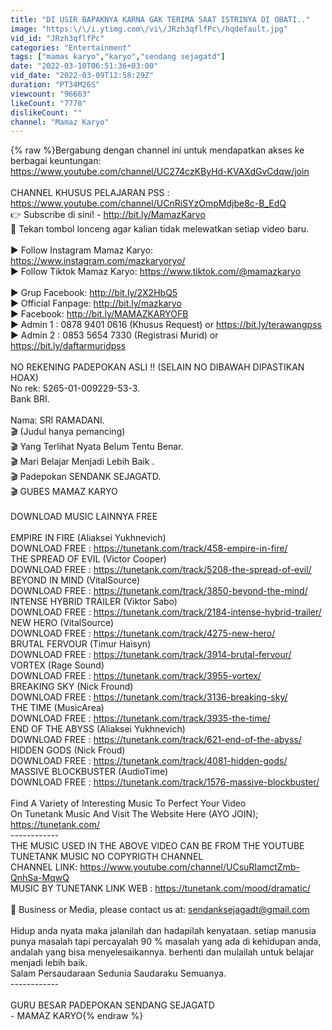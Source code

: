 ```yaml
---
title: "DI USIR BAPAKNYA KARNA GAK TERIMA SAAT ISTRINYA DI OBATI.."
image: "https:\/\/i.ytimg.com\/vi\/JRzh3qflfPc\/hqdefault.jpg"
vid_id: "JRzh3qflfPc"
categories: "Entertainment"
tags: ["mamas karyo","karyo","sendang sejagatd"]
date: "2022-03-10T06:51:36+03:00"
vid_date: "2022-03-09T12:58:29Z"
duration: "PT34M26S"
viewcount: "96663"
likeCount: "7770"
dislikeCount: ""
channel: "Mamaz Karyo"
---
```

{% raw %}Bergabung dengan channel ini untuk mendapatkan akses ke berbagai keuntungan:<br /><a rel="nofollow" target="blank" href="https://www.youtube.com/channel/UC274czKByHd-KVAXdGvCdqw/join">https://www.youtube.com/channel/UC274czKByHd-KVAXdGvCdqw/join</a><br /><br />CHANNEL KHUSUS PELAJARAN PSS : <a rel="nofollow" target="blank" href="https://www.youtube.com/channel/UCnRiSYzOmpMdjbe8c-B_EdQ">https://www.youtube.com/channel/UCnRiSYzOmpMdjbe8c-B_EdQ</a> <br />👉 Subscribe di sini! - <a rel="nofollow" target="blank" href="http://bit.ly/MamazKaryo">http://bit.ly/MamazKaryo</a><br />🔔 Tekan tombol lonceng agar kalian tidak melewatkan setiap video baru.<br /><br />► Follow Instagram Mamaz Karyo: <a rel="nofollow" target="blank" href="https://www.instagram.com/mazkaryoryo/">https://www.instagram.com/mazkaryoryo/</a><br />► Follow Tiktok Mamaz Karyo: <a rel="nofollow" target="blank" href="https://www.tiktok.com/@mamazkaryo">https://www.tiktok.com/@mamazkaryo</a><br /><br />► Grup Facebook: <a rel="nofollow" target="blank" href="http://bit.ly/2X2HbQ5">http://bit.ly/2X2HbQ5</a><br />► Official Fanpage: <a rel="nofollow" target="blank" href="http://bit.ly/mazkaryo">http://bit.ly/mazkaryo</a><br />► Facebook: <a rel="nofollow" target="blank" href="http://bit.ly/MAMAZKARYOFB">http://bit.ly/MAMAZKARYOFB</a><br />► Admin 1 : 0878 9401 0616 (Khusus Request) or <a rel="nofollow" target="blank" href="https://bit.ly/terawangpss">https://bit.ly/terawangpss</a><br />► Admin 2 : 0853 5654 7330 (Registrasi Murid) or <a rel="nofollow" target="blank" href="https://bit.ly/daftarmuridpss">https://bit.ly/daftarmuridpss</a><br /><br />NO REKENING PADEPOKAN ASLI !! (SELAIN NO DIBAWAH DIPASTIKAN HOAX)<br />No rek: 5265-01-009229-53-3.<br />Bank BRI.<br /><br />Nama: SRI RAMADANI.<br />🎬 (Judul hanya pemancing)<br />🎬  Yang Terlihat Nyata Belum Tentu Benar.<br />🎬  Mari Belajar Menjadi Lebih Baik .<br />🎬  Padepokan SENDANK SEJAGATD.<br />🎬  GUBES MAMAZ KARYO <br /><br />DOWNLOAD MUSIC LAINNYA FREE<br /><br />EMPIRE IN FIRE (Aliaksei Yukhnevich)<br />DOWNLOAD FREE : <a rel="nofollow" target="blank" href="https://tunetank.com/track/458-empire-in-fire/">https://tunetank.com/track/458-empire-in-fire/</a><br />THE SPREAD OF EVIL (Victor Cooper) <br />DOWNLOAD FREE : <a rel="nofollow" target="blank" href="https://tunetank.com/track/5208-the-spread-of-evil/">https://tunetank.com/track/5208-the-spread-of-evil/</a><br />BEYOND IN MIND (VitalSource)<br />DOWNLOAD FREE : <a rel="nofollow" target="blank" href="https://tunetank.com/track/3850-beyond-the-mind/">https://tunetank.com/track/3850-beyond-the-mind/</a><br />INTENSE HYBRID TRAILER (Viktor Sabo)<br />DOWNLOAD FREE : <a rel="nofollow" target="blank" href="https://tunetank.com/track/2184-intense-hybrid-trailer/">https://tunetank.com/track/2184-intense-hybrid-trailer/</a><br />NEW HERO (VitalSource)<br />DOWNLOAD FREE : <a rel="nofollow" target="blank" href="https://tunetank.com/track/4275-new-hero/">https://tunetank.com/track/4275-new-hero/</a><br />BRUTAL FERVOUR (Timur Haisyn)<br />DOWNLOAD FREE : <a rel="nofollow" target="blank" href="https://tunetank.com/track/3914-brutal-fervour/">https://tunetank.com/track/3914-brutal-fervour/</a><br />VORTEX (Rage Sound)<br />DOWNLOAD FREE : <a rel="nofollow" target="blank" href="https://tunetank.com/track/3955-vortex/">https://tunetank.com/track/3955-vortex/</a><br />BREAKING SKY (Nick Fround)<br />DOWNLOAD FREE : <a rel="nofollow" target="blank" href="https://tunetank.com/track/3136-breaking-sky/">https://tunetank.com/track/3136-breaking-sky/</a><br />THE TIME (MusicArea)<br />DOWNLOAD FREE : <a rel="nofollow" target="blank" href="https://tunetank.com/track/3935-the-time/">https://tunetank.com/track/3935-the-time/</a><br />END OF THE ABYSS (Aliaksei Yukhnevich)<br />DOWNLOAD FREE : <a rel="nofollow" target="blank" href="https://tunetank.com/track/621-end-of-the-abyss/">https://tunetank.com/track/621-end-of-the-abyss/</a><br />HIDDEN GODS (Nick Froud)<br />DOWNLOAD FREE : <a rel="nofollow" target="blank" href="https://tunetank.com/track/4081-hidden-gods/">https://tunetank.com/track/4081-hidden-gods/</a><br />MASSIVE BLOCKBUSTER (AudioTime)<br />DOWNLOAD FREE : <a rel="nofollow" target="blank" href="https://tunetank.com/track/1576-massive-blockbuster/">https://tunetank.com/track/1576-massive-blockbuster/</a><br /><br />Find A Variety of Interesting Music To Perfect Your Video <br />On Tunetank Music And Visit The Website Here (AYO JOIN); <a rel="nofollow" target="blank" href="https://tunetank.com/">https://tunetank.com/</a><br />------------<br />THE MUSIC USED IN THE ABOVE VIDEO CAN BE FROM THE YOUTUBE TUNETANK MUSIC NO COPYRIGTH CHANNEL<br />CHANNEL LINK: <a rel="nofollow" target="blank" href="https://www.youtube.com/channel/UCsuRIamctZmb-QnhSa-MqwQ">https://www.youtube.com/channel/UCsuRIamctZmb-QnhSa-MqwQ</a><br />MUSIC BY TUNETANK LINK WEB : <a rel="nofollow" target="blank" href="https://tunetank.com/mood/dramatic/">https://tunetank.com/mood/dramatic/</a><br /><br />📩 Business or Media, please contact us at: sendanksejagadt@gmail.com<br /><br />Hidup anda nyata maka jalanilah dan hadapilah kenyataan. setiap manusia punya masalah tapi percayalah 90 % masalah yang ada di kehidupan anda, andalah yang bisa menyelesaikannya. berhenti dan mulailah untuk belajar menjadi lebih baik.<br />Salam Persaudaraan Sedunia Saudaraku Semuanya.<br />------------<br /><br />GURU BESAR PADEPOKAN SENDANG SEJAGATD<br />- MAMAZ KARYO{% endraw %}
